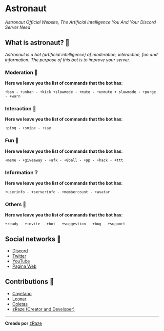 # Astronaut

_Astronaut Official Website, The Artificial Intelligence You And Your Discord Server Need_

## What is astronaut? 🚀

_Astronaut is a bot (artificial intelligence) of moderation, interaction, fun and information. The purpose of this bot is to improve your server._

### Moderation 🔨

**Here we leave you the list of commands that the bot has:**

```fix
+ban - +unban - +kick +slowmode - +mute - +unmute + slowmode - +purge - +warn
```

### Interaction 🍬

**Here we leave you the list of commands that the bot has:**

```fix
+ping - +snipe - +say
```

### Fun 🎪

**Here we leave you the list of commands that the bot has:**

```fix
+meme - +giveaway - +afk - +8ball - +pp - +hack - +ttt
```

### Information ❔

**Here we leave you the list of commands that the bot has:**

```fix
+userinfo - +serverinfo - +membercount - +avatar
```

### Others 🎃

**Here we leave you the list of commands that the bot has:**

```fix
+ready - +invite - +bot - +suggestion - +bug - +support
```

## Social networks 🔎

* [Discord](https://discord.gg/bFNTBs9nTb)
* [Twitter](https://twitter.com/zRazezRaze1)
* [YouTube](https://www.youtube.com/channel/UCIPikSzydr1uYAtSX61rDsQ)
* [Pagina Web]()

## Contributions 🎁

* [Cayetano](https://www.youtube.com/channel/UCRx5QHHT_fUypyBAZ7jH9Cw)
* [Leonar](https://www.youtube.com/channel/UC-lCDLjqSk_WYr0NzYZP3IA)
* [Coletas](https://www.youtube.com/channel/UCZB1mmzcfgSQ55_iyXzDVXw )
* [zRaze (Creator and Developer)](https://www.youtube.com/channel/UCIPikSzydr1uYAtSX61rDsQ)

---

**Creado por** [zRaze](https://github.com/zRaze)
